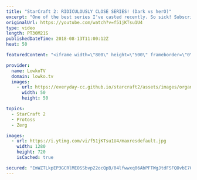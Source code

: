 ```yaml
---
title: "StarCraft 2: RIDICULOUSLY CLOSE SERIES! (Dark vs herO)"
excerpt: "One of the best series I've casted recently. So sick! Subscribe for more videos: http://lowko.tv/youtube Welcome to Aiur: https://goo.gl/1giyV2  StarCraft strategies are still developing continously and you can really see that in all three of these matches. Absolutely phenonomenal play by both professional"
originalUrl: https://youtube.com/watch?v=f51jKTsu1U4
type: video
length: PT30M21S
publishedDateTime: 2018-08-13T11:00:12Z
heat: 50

featuredContent: "<iframe width=\"800\" height=\"500\" frameborder=\"0\" src=\"https://www.youtube.com/embed/f51jKTsu1U4\" allow=\"accelerometer; autoplay; encrypted-media; gyroscope; picture-in-picture\" allowfullscreen></iframe>"

provider:
  name: LowkoTV
  domain: lowko.tv
  images:
    - url: https://everyday-cc.github.io/starcraft2/assets/images/organizations/lowko.tv-50x50.jpg
      width: 50
      height: 50

topics:
  - StarCraft 2
  - Protoss
  - Zerg

images:
  - url: https://i.ytimg.com/vi/f51jKTsu1U4/maxresdefault.jpg
    width: 1280
    height: 720
    isCached: true

secured: "EmWZTLkpEP3GCRlMEOSSbvp22ocQpB/04lfwwxq06AbPFTWgJtdFSFQOvbE7GQjmkBgEF5063L1sOUq7RLEb1lABOoHfCv+3YaKeUem7AP+kDJDHHogd4nYzCVL37zss/UtxXVEFlKnLWbBFpohPD4oKYZ8Rps/XnxFYseqSKKBZS3CL4UyIXhBEzYYkWydh7bpdwxBfxLezCqTU4Z9hhRxyAv/0Z/uVO2MBZYQHpjSyjlT7Er65VdP693WDZEP1ZGiOKaupj3TJowB4vwc20UVCcbSpzt1sGXoNXzmECX7wKm0WO7tuwZOLS4eiZfNbusTaR3fP7MaS5gO41FIeitpQRs6zxEsdwwxFG2ItsvpI+/h7G0K7EXkKcXhRuzUkpDq8kutmwAssOdtOeRBJR21s200AslESwegsNGAulGE=;xgVf0pUKC10IGQVK2V5apQ=="
---
```


